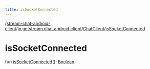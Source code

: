```yaml
---
title: isSocketConnected
---
```

/[stream-chat-android-client](../../index.md)/[io.getstream.chat.android.client](../index.md)/[ChatClient](index.md)/[isSocketConnected](isSocketConnected.md)  
  
  
  
# isSocketConnected  
fun [isSocketConnected](isSocketConnected.md)(): [Boolean](https://kotlinlang.org/api/latest/jvm/stdlib/kotlin/-boolean/index.html)
